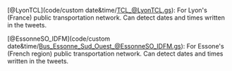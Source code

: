 [@LyonTCL](code/custom date&time/TCL_@LyonTCL.gs): For Lyon's (France) public transportation network. Can detect dates and times written in the tweets.

[@EssonneSO_IDFM](code/custom date&time/Bus_Essonne_Sud_Ouest_@EssonneSO_IDFM.gs): For Essone's (French region) public transportation network. Can detect dates and times written in the tweets.
